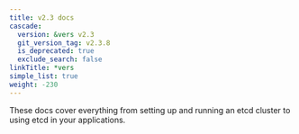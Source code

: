 ```yaml
---
title: v2.3 docs
cascade:
  version: &vers v2.3
  git_version_tag: v2.3.8
  is_deprecated: true
  exclude_search: false
linkTitle: *vers
simple_list: true
weight: -230
---
```


These docs cover everything from setting up and running an etcd cluster to using
etcd in your applications.
